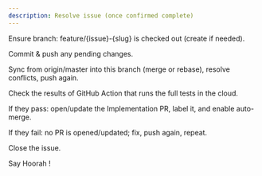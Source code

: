 ```yaml
---
description: Resolve issue (once confirmed complete)
---
```


Ensure branch: feature/{issue}-{slug} is checked out (create if needed).

Commit & push any pending changes.

Sync from origin/master into this branch (merge or rebase), resolve conflicts, push again.

Check the results of GitHub Action that runs the full tests in the cloud.

If they pass: open/update the Implementation PR, label it, and enable auto-merge.

If they fail: no PR is opened/updated; fix, push again, repeat.

Close the issue.
 
Say Hoorah ! 